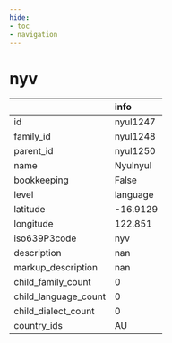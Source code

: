 ```yaml
---
hide:
- toc
- navigation
---
```

# nyv
|                      | info     |
|:---------------------|:---------|
| id                   | nyul1247 |
| family_id            | nyul1248 |
| parent_id            | nyul1250 |
| name                 | Nyulnyul |
| bookkeeping          | False    |
| level                | language |
| latitude             | -16.9129 |
| longitude            | 122.851  |
| iso639P3code         | nyv      |
| description          | nan      |
| markup_description   | nan      |
| child_family_count   | 0        |
| child_language_count | 0        |
| child_dialect_count  | 0        |
| country_ids          | AU       |